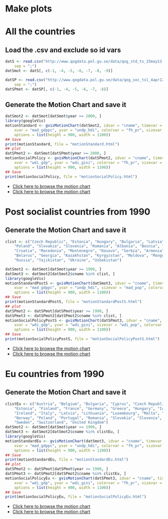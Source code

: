 # Make plots

# All the countries

## Load the .csv and exclude so id vars


```r
datS <- read.csv("http://www.qogdata.pol.gu.se/data/qog_std_ts_15may13.csv", 
    sep = ";")
datSmot <- datS[, c(-1, -4, -5, -6, -7, -8, -9)]

datSP <- read.csv("http://www.qogdata.pol.gu.se/data/qog_soc_tsl_4apr12.csv", 
    sep = ";")
datSPmot <- datSP[, c(-1, -4, -5, -6, -7, -8)]
```



## Generate the Motion Chart and save it

```r
datSmot2 <- datSmot[datSmot$year >= 2000, ]
library(googleVis)
motionStandard <- gvisMotionChart(datSmot2, idvar = "cname", timevar = "year", 
    xvar = "mad_gdppc", yvar = "undp_hdi", colorvar = "fh_pr", sizevar = "mad_pop", 
    options = list(height = 900, width = 1100))
## Save
print(motionStandard, file = "motionStandard.html")
## plot
datSPmot2 <- datSmot[datSPmot$year >= 2000, ]
motionSocialPolicy <- gvisMotionChart(datSPmot2, idvar = "cname", timevar = "year", 
    xvar = "wdi_gdp", yvar = "wdi_gini", colorvar = "fh_pr", sizevar = "wdi_pop", 
    options = list(height = 900, width = 1100))
## Save
print(motionSocialPolicy, file = "motionSocialPolicy.html")
```



- [Click here to browse the motion chart](http://muuankarski.github.io/QogGVis/motionStandard.html)
- [Click here to browse the motion chart](http://muuankarski.github.io/QogGVis/motionSocialPolicy.html)

# Post socialist countries from 1990

## Generate the Motion Chart and save it

```r
clist <- c("Czech Republic", "Estonia", "Hungary", "Bulgaria", "Latvia", "Lithuania", 
    "Poland", "Slovakia", "Slovenia", "Romania", "Albania", "Bosnia", "Bulgaria", 
    "Croatia", "Macedonia", "Montenegro", "Kosovo", "Serbia", "Armenia", "Azerbaijan", 
    "Belarus", "Georgia", "Kazakhstan", "Kyrgyzstan", "Moldova", "Mongolia", 
    "Russia", "Tajikistan", "Ukraine", "Uzbekistan")

datSmot2 <- datSmot[datSmot$year >= 1990, ]
datSmot3 <- datSmot2[datSmot2$cname %in% clist, ]
library(googleVis)
motionStandardPostS <- gvisMotionChart(datSmot3, idvar = "cname", timevar = "year", 
    xvar = "mad_gdppc", yvar = "undp_hdi", sizevar = "mad_pop", colorvar = "fh_pr", 
    options = list(height = 900, width = 1100))
## Save
print(motionStandardPostS, file = "motionStandardPostS.html")
## plot
datSPmot2 <- datSPmot[datSPmot$year >= 1990, ]
datSPmot3 <- datSPmot2[datSPmot2$cname %in% clist, ]
motionSocialPolicyPostS <- gvisMotionChart(datSPmot3, idvar = "cname", timevar = "year", 
    xvar = "wdi_gdp", yvar = "wdi_gini", sizevar = "wdi_pop", colorvar = "fh_pr", 
    options = list(height = 900, width = 1100))
## Save
print(motionSocialPolicyPostS, file = "motionSocialPolicyPostS.html")
```



- [Click here to browse the motion chart](http://muuankarski.github.io/QogGVis/motionStandardPostS.html)
- [Click here to browse the motion chart](http://muuankarski.github.io/QogGVis/motionSocialPolicyPostS.html)


# Eu countries from 1990

## Generate the Motion Chart and save it

```r
clistEu <- c("Austria", "Belgium", "Bulgaria", "Cyprus", "Czech Republic", "Denmark", 
    "Estonia", "Finland", "France", "Germany", "Greece", "Hungary", "Iceland", 
    "Ireland", "Italy", "Latvia", "Lithuania", "Luxembourg", "Malta", "Netherlands", 
    "Norway", "Poland", "Portugal", "Romania", "Slovakia", "Slovenia", "Spain", 
    "Sweden", "Switzerland", "United Kingdom")
datSmot2 <- datSmot[datSmot$year >= 1990, ]
datSmot3 <- datSmot2[datSmot2$cname %in% clistEu, ]
library(googleVis)
motionStandardEu <- gvisMotionChart(datSmot3, idvar = "cname", timevar = "year", 
    xvar = "mad_gdppc", yvar = "undp_hdi", colorvar = "fh_pr", sizevar = "mad_pop", 
    options = list(height = 900, width = 1100))
## Save
print(motionStandardEu, file = "motionStandardEu.html")
## plot
datSPmot2 <- datSPmot[datSPmot$year >= 1990, ]
datSPmot3 <- datSPmot2[datSPmot2$cname %in% clistEu, ]
motionSocialPolicyEu <- gvisMotionChart(datSPmot3, idvar = "cname", timevar = "year", 
    xvar = "wdi_gdp", yvar = "wdi_gini", colorvar = "fh_pr", sizevar = "wdi_pop", 
    options = list(height = 900, width = 1100))
## Save
print(motionSocialPolicyEu, file = "motionSocialPolicyEu.html")
```


- [Click here to browse the motion chart](http://muuankarski.github.io/QogGVis/motionStandardEu.html)
- [Click here to browse the motion chart](http://muuankarski.github.io/QogGVis/motionSocialPolicyEu.html)
